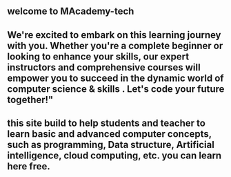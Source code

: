 ## welcome to MAcademy-tech
## We're excited to embark on this learning journey with you. Whether you're a complete beginner or looking to enhance your skills, our expert instructors and comprehensive courses will empower you to succeed in the dynamic world of computer science & skills . Let's code your future together!"
## this site build to help students and teacher to learn basic and advanced computer concepts, such as programming, Data structure, Artificial intelligence, cloud computing, etc. you can learn here free.

<!--
**MAcademy-tech/MAcademy-tech** is a ✨ _special_ ✨ repository because its `README.md` (this file) appears on your GitHub profile.

Here are some ideas to get you started:

- 🔭 I’m currently working on ...
- 🌱 I’m currently learning ...
- 👯 I’m looking to collaborate on ...
- 🤔 I’m looking for help with ...
- 💬 Ask me about ...
- 📫 How to reach me: ...
- 😄 Pronouns: ...
- ⚡ Fun fact: ...
-->
